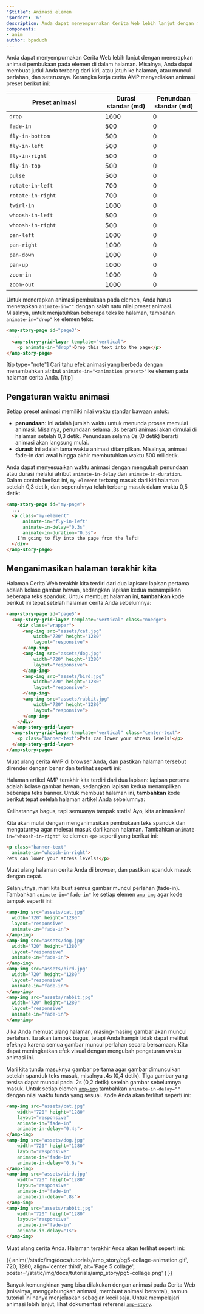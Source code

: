 ```yaml
---
"$title": Animasi elemen
"$order": '6'
description: Anda dapat menyempurnakan Cerita Web lebih lanjut dengan menerapkan animasi pembukaan pada elemen di dalam halaman. Misalnya, Anda dapat membuat judul Anda terbang dari ....
components:
- anim
author: bpaduch
---
```


Anda dapat menyempurnakan Cerita Web lebih lanjut dengan menerapkan animasi pembukaan pada elemen di dalam halaman. Misalnya, Anda dapat membuat judul Anda terbang dari kiri, atau jatuh ke halaman, atau muncul perlahan, dan seterusnya. Kerangka kerja cerita AMP menyediakan animasi preset berikut ini:

<table>
<thead><tr>
  <th width="50%">Preset animasi</th>
  <th width="25%">Durasi standar (md)</th>
  <th width="25%">Penundaan standar (md)</th>
</tr></thead>
<tbody>
<tr>
  <td><code>drop</code></td>
  <td>1600</td>
  <td>0</td>
</tr>
<tr>
  <td><code>fade-in</code></td>
  <td>500</td>
  <td>0</td>
</tr>
<tr>
  <td><code>fly-in-bottom</code></td>
  <td>500</td>
  <td>0</td>
</tr>
<tr>
  <td><code>fly-in-left</code></td>
  <td>500</td>
  <td>0</td>
</tr>
<tr>
  <td><code>fly-in-right</code></td>
  <td>500</td>
  <td>0</td>
</tr>
<tr>
  <td><code>fly-in-top</code></td>
  <td>500</td>
  <td>0</td>
</tr>
<tr>
  <td><code>pulse</code></td>
  <td>500</td>
  <td>0</td>
</tr>
<tr>
  <td><code>rotate-in-left</code></td>
  <td>700</td>
  <td>0</td>
</tr>
<tr>
  <td><code>rotate-in-right</code></td>
  <td>700</td>
  <td>0</td>
</tr>
<tr>
  <td><code>twirl-in</code></td>
  <td>1000</td>
  <td>0</td>
</tr>
<tr>
  <td><code>whoosh-in-left</code></td>
  <td>500</td>
  <td>0</td>
</tr>
<tr>
  <td><code>whoosh-in-right</code></td>
  <td>500</td>
  <td>0</td>
</tr>
<tr>
  <td><code>pan-left</code></td>
  <td>1000</td>
  <td>0</td>
</tr>
<tr>
  <td><code>pan-right</code></td>
  <td>1000</td>
  <td>0</td>
</tr>
<tr>
  <td><code>pan-down</code></td>
  <td>1000</td>
  <td>0</td>
</tr>
<tr>
  <td><code>pan-up</code></td>
  <td>1000</td>
  <td>0</td>
</tr>
<tr>
  <td><code>zoom-in</code></td>
  <td>1000</td>
  <td>0</td>
</tr>
<tr>
  <td><code>zoom-out</code></td>
  <td>1000</td>
  <td>0</td>
</tr>
</tbody>
</table>

Untuk menerapkan animasi pembukaan pada elemen, Anda harus menetapkan <code>animate-in=""</code> dengan salah satu nilai preset animasi. Misalnya, untuk menjatuhkan beberapa teks ke halaman, tambahan `animate-in="drop"` ke elemen teks:

```html
<amp-story-page id="page3">
  ...
  <amp-story-grid-layer template="vertical">
    <p animate-in="drop">Drop this text into the page</p>
</amp-story-page>
```

[tip type="note"] Cari tahu efek animasi yang berbeda dengan menambahkan atribut `animate-in="<animation preset>"` ke elemen pada halaman cerita Anda. [/tip]

## Pengaturan waktu animasi

Setiap preset animasi memiliki nilai waktu standar bawaan untuk:

- **penundaan**: Ini adalah jumlah waktu untuk menunda proses memulai animasi.  Misalnya, penundaan selama .3s berarti animasi akan dimulai di halaman setelah 0,3 detik. Penundaan selama 0s (0 detik) berarti animasi akan langsung mulai.
- **durasi**: Ini adalah lama waktu animasi ditampilkan. Misalnya, animasi fade-in dari awal hingga akhir membutuhkan waktu 500 milidetik.

Anda dapat menyesuaikan waktu animasi dengan mengubah penundaan atau durasi melalui atribut `animate-in-delay` dan `animate-in-duration`. Dalam contoh berikut ini, `my-element` terbang masuk dari kiri halaman setelah 0,3 detik, dan sepenuhnya telah terbang masuk dalam waktu 0,5 detik:

```html
<amp-story-page id="my-page">
  ...
  <p class="my-element"
      animate-in="fly-in-left"
      animate-in-delay="0.3s"
      animate-in-duration="0.5s">
    I'm going to fly into the page from the left!
  </div>
</amp-story-page>
```

## Menganimasikan halaman terakhir kita

Halaman Cerita Web terakhir kita terdiri dari dua lapisan: lapisan pertama adalah kolase gambar hewan, sedangkan lapisan kedua menampilkan beberapa teks spanduk. Untuk membuat halaman ini, **tambahkan** kode berikut ini tepat setelah halaman cerita Anda sebelumnya:

```html
<amp-story-page id="page5">
  <amp-story-grid-layer template="vertical" class="noedge">
    <div class="wrapper">
      <amp-img src="assets/cat.jpg"
          width="720" height="1280"
          layout="responsive">
      </amp-img>
      <amp-img src="assets/dog.jpg"
          width="720" height="1280"
          layout="responsive">
      </amp-img>
      <amp-img src="assets/bird.jpg"
          width="720" height="1280"
          layout="responsive">
      </amp-img>
      <amp-img src="assets/rabbit.jpg"
          width="720" height="1280"
          layout="responsive">
      </amp-img>
    </div>
  </amp-story-grid-layer>
  <amp-story-grid-layer template="vertical" class="center-text">
    <p class="banner-text">Pets can lower your stress levels!</p>
  </amp-story-grid-layer>
</amp-story-page>
```

Muat ulang cerita AMP di browser Anda, dan pastikan halaman tersebut dirender dengan benar dan terlihat seperti ini:

Halaman artikel AMP terakhir kita terdiri dari dua lapisan: lapisan pertama adalah kolase gambar hewan, sedangkan lapisan kedua menampilkan beberapa teks banner.  Untuk membuat halaman ini, **tambahkan** kode berikut tepat setelah halaman artikel Anda sebelumnya:

Kelihatannya bagus, tapi semuanya tampak statis! Ayo, kita animasikan!

Kita akan mulai dengan menganimasikan pembukaan teks spanduk dan mengaturnya agar melesat masuk dari kanan halaman. Tambahkan `animate-in="whoosh-in-right"` ke elemen `<p>` seperti yang berikut ini:

```html
<p class="banner-text"
  animate-in="whoosh-in-right">
Pets can lower your stress levels!</p>
```

Muat ulang halaman cerita Anda di browser, dan pastikan spanduk masuk dengan cepat.

Selanjutnya, mari kita buat semua gambar muncul perlahan (fade-in). Tambahkan `animate-in="fade-in"` ke setiap elemen [`amp-img`](../../../../documentation/components/reference/amp-img.md) agar kode tampak seperti ini:

```html
<amp-img src="assets/cat.jpg"
  width="720" height="1280"
  layout="responsive"
  animate-in="fade-in">
</amp-img>
<amp-img src="assets/dog.jpg"
  width="720" height="1280"
  layout="responsive"
  animate-in="fade-in">
</amp-img>
<amp-img src="assets/bird.jpg"
  width="720" height="1280"
  layout="responsive"
  animate-in="fade-in">
</amp-img>
<amp-img src="assets/rabbit.jpg"
  width="720" height="1280"
  layout="responsive"
  animate-in="fade-in">
</amp-img>
```

Jika Anda memuat ulang halaman, masing-masing gambar akan muncul perlahan. Itu akan tampak bagus, tetapi Anda hampir tidak dapat melihat efeknya karena semua gambar muncul perlahan secara bersamaan. Kita dapat meningkatkan efek visual dengan mengubah pengaturan waktu animasi ini.

Mari kita tunda masuknya gambar pertama agar gambar dimunculkan setelah spanduk teks masuk, misalnya .4s (0,4 detik). Tiga gambar yang tersisa dapat muncul pada .2s (0,2 detik) setelah gambar sebelumnya masuk. Untuk setiap elemen [`amp-img`](../../../../documentation/components/reference/amp-img.md) tambahkan `animate-in-delay=""` dengan nilai waktu tunda yang sesuai. Kode Anda akan terlihat seperti ini:

```html
<amp-img src="assets/cat.jpg"
    width="720" height="1280"
    layout="responsive"
    animate-in="fade-in"
    animate-in-delay="0.4s">
</amp-img>
<amp-img src="assets/dog.jpg"
    width="720" height="1280"
    layout="responsive"
    animate-in="fade-in"
    animate-in-delay="0.6s">
</amp-img>
<amp-img src="assets/bird.jpg"
    width="720" height="1280"
    layout="responsive"
    animate-in="fade-in"
    animate-in-delay=".8s">
</amp-img>
<amp-img src="assets/rabbit.jpg"
    width="720" height="1280"
    layout="responsive"
    animate-in="fade-in"
    animate-in-delay="1s">
</amp-img>

```

Muat ulang cerita Anda. Halaman terakhir Anda akan terlihat seperti ini:

{{ anim('/static/img/docs/tutorials/amp_story/pg5-collage-animation.gif', 720, 1280, align='center third', alt='Page 5 collage', poster='/static/img/docs/tutorials/amp_story/pg5-collage.png' ) }}

Banyak kemungkinan yang bisa dilakukan dengan animasi pada Cerita Web (misalnya, menggabungkan animasi, membuat animasi berantai), namun tutorial ini hanya menjelaskan sebagian kecil saja. Untuk mempelajari animasi lebih lanjut, lihat dokumentasi referensi [`amp-story`](../../../../documentation/components/reference/amp-story.md).
